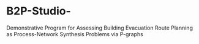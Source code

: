 # B2P-Studio-
Demonstrative Program for Assessing Building Evacuation Route Planning as Process-Network Synthesis Problems via P-graphs
